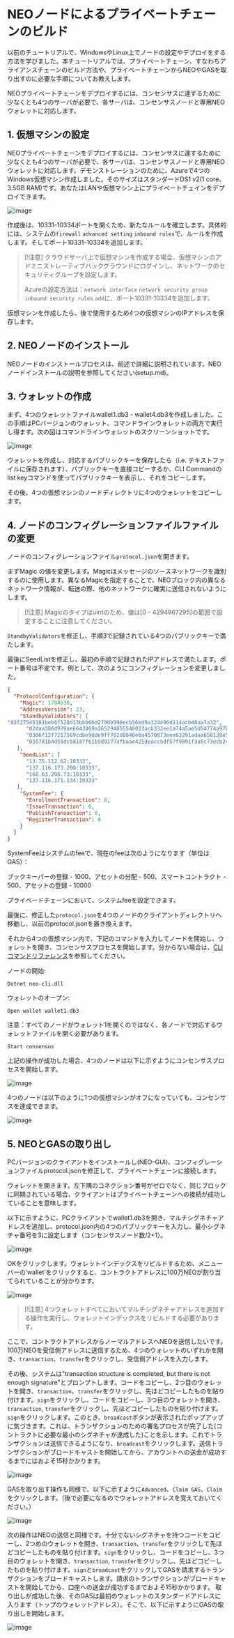 # NEOノードによるプライベートチェーンのビルド

以前のチュートリアルで、WindowsやLinux上でノードの設定やデプロイをする方法を学びました。本チュートリアルでは、プライベートチェーン、すなわちアライアンスチェーンのビルド方法や、プライベートチェーンからNEOやGASを取り出すのに必要な手順についてお教えします。

NEOプライベートチェーンをデプロイするには、コンセンサスに達するために少なくとも4つのサーバが必要で、各サーバは、コンセンサスノードと専用NEOウォレットに対応します。

## 1. 仮想マシンの設定

NEOプライベートチェーンをデプロイするには、コンセンサスに達するために少なくとも4つのサーバが必要で、各サーバは、コンセンサスノードと専用NEOウォレットに対応します。デモンストレーションのために、Azureで4つのWindows仮想マシン作成しました。そのサイズはスタンダードDS1 v2(1 core、3.5GB RAM)です。あなたはLANや仮想マシン上にプライベートチェインをデプロイできます。

![image](http://docs.neo.org/images/2017-05-17_15-18-43.jpg)

作成後は、10331-10334ポートを開くため、新たなルールを確立します。具体的には、システムの`firewall` `advanced setting` `inbound rules`で、ルールを作成します。そしてポート10331-10334を追加します。

> [!注意]
> クラウドサーバ上で仮想マシンを作成する場合、仮想マシンのアドミニストレーティブバックグラウンドにログインし、ネットワークのセキュリティグループを設定します。
>
> Azureの設定方法は：`network interface` `network security group` `inbound security rules` `add`に、ポート10331-10334を追加します。

仮想マシンを作成したら、後で使用するため4つの仮想マシンのIPアドレスを保存します。

## 2. NEOノードのインストール

NEOノードのインストールプロセスは、前述で詳細に説明されています。NEOノードインストールの説明を参照してください(setup.md)。

## 3. ウォレットの作成

まず、4つのウォレットファイルwallet1.db3 - wallet4.db3を作成しました。この手順はPCバージョンのウォレット、コマンドラインウォレットの両方で実行し得ます。次の図はコマンドラインウォレットのスクリーンショットです。

![image](http://docs.neo.org/images/2017-05-17_11-17-30.jpg)

ウォレットを作成し、対応するパブリックキーを保存したら（i.e. テキストファイルに保存されます）、パブリックキーを直接コピーするか、CLI Commandのlist keyコマンドを使ってパブリックキーを表示し、それをコピーします。

その後、4つの仮想マシンのノードディレクトリに4つのウォレットをコピーします。

## 4. ノードのコンフィグレーションファイルファイルの変更

ノードのコンフィグレーションファイル`protocol.json`を開きます。

まずMagic の値を変更します。Magicはメッセージのソースネットワークを識別するのに使用します。異なるMagicを指定することで、NEOブロック内の異なるネットワーク情報が、転送の際、他のネットワークに確実に送信されないようにします。

> [!注意]
> Magicのタイプはuintのため、値は[0 - 4294967295]の範囲で設定することに注意してください。

`StandbyValidators`を修正し、手順3で記録されている4つのパブリックキーで満たします。

最後にSeedListを修正し、最初の手順で記録されたIPアドレスで満たします。ポート番号は不変です。例として、次のようにコンフィグレーションを変更しました。

```json
{
  "ProtocolConfiguration": {
    "Magic": 1704630,
    "AddressVersion": 23,
    "StandbyValidators": [
"02f27545181beb8f528d13bbb66d279db996ecb56ed9a324496d114acb48aa7a32",
      "02daa386d979ae6643869a365294055546023acb332ee1a74a5ae5d54774a97bac",
      "0306f12f7217569cdbe9dde9ff702d0040e0a4570873eee63291adaa658128e55c",
      "035781b4d55dc58187f61b5d9277afbaae425deacc5df57f9891f3a5c73ecb24df"
   ],
    "SeedList": [
      "13.75.112.62:10333",
      "137.116.173.200:10333",
      "168.63.206.73:10333",
      "137.116.171.134:10333"
   ],
    "SystemFee": {
      "EnrollmentTransaction": 0,
      "IssueTransaction": 0,
      "PublishTransaction": 0,
      "RegisterTransaction": 0
    }
  }
}
```

SystemFeeはシステムのfeeで、現在のfeeは次のようになります（単位はGAS）：

ブックキーパーの登録 - 1000、アセットの分配 - 500、スマートコントラクト - 500、アセットの登録 - 10000

プライベードチェーンにおいて、システムfeeを設定できます。

最後に、修正した`protocol.json`を4つのノードのクライアントディレクトリへ移動し、以前のprotocol.jsonを置き換えます。

それから4つの仮想マシン内で、下記のコマンドを入力してノードを開始し、ウォレットを開き、コンセンサスプロセスを開始します。分からない場合は、[CLIコマンドリファレンス](cli.md)を参照してください。

ノードの開始:

`Dotnet neo-cli.dll`

ウォレットのオープン:

`Open wallet wallet1.db3`

注意：すべてのノードがウォレット1を開くのではなく、各ノードで対応するウォレットファイルを開く必要があります。

`Start consensus`

上記の操作が成功した場合、4つのノードは以下に示すようにコンセンサスプロセスを開始します。

![image](http://docs.neo.org/images/2017-05-17_14-58-10.jpg)

4つのノードは以下のように1つの仮想マシンがオフになっていても、コンセンサスを達成できます。

![image](http://docs.neo.org/images/2017-05-17_14-57-51.jpg)



## 5. NEOとGASの取り出し

PCバージョンのクライアントをインストールし(NEO-GUI)、コンフィグレーションファイルprotocol.jsonを修正して、プライベートチェーンに接続します。

ウォレットを開きます。左下隅のコネクション番号がゼロでなく、同じブロックに同期されている場合、クライアントはプライベートチェーンへの接続が成功していることを意味します。

以下に示すように、PCクライアントでwallet1.db3を開き、マルチシグネチャアドレスを追加し、protocol.json内の4つのパブリックキーを入力し、最小シグネチャ番号を3に設定します（コンセンサスノード数/2+1）。

![image](http://docs.neo.org/images/2017-05-17_15-08-39.jpg)

OKをクリックします。ウォレットインデックスをリビルドするため、メニューバーの’wallet’をクリックすると、コントラクトアドレスに100万NEOが割り当てられていることが分かります。

![image](http://docs.neo.org/images/2017-05-17_15-10-14.jpg)

> [!注意]
> 4つウォレットすべてにおいてマルチシグネチャアドレスを追加する操作を実行し、ウォレットインデックスをリビルドする必要があります。

ここで、コントラクトアドレスからノーマルアドレスへNEOを送信したいです。100万NEOを受信側アドレスに送信するため、4つのウォレットのいずれかを開き、`transaction`、`transfer`をクリックし、受信側アドレスを入力します。

その後、システムは"transaction structure is completed, but there is not enough signature"とプロンプトします。コードをコピーし、2つ目のウォレットを開き、`transaction`、`transfer`をクリックし、先ほどコピーしたものを貼り付けます。`sign`をクリックし、コードをコピーし、3つ目のウォレットを開き、`transaction`, `transfer`をクリックし、先ほどコピーしたものを貼り付けます。`sign`をクリックします。このとき、`broadcast`ボタンが表示されたポップアップに気づきます。これは、トランザクションのための署名プロセスが完了した(コントラクトに必要な最小のシグネチャが達成した)ことを示します。これでトランザクションは送信できるようになり、`broadcast`をクリックします。送信トランザクションがブロードキャストを開始してから、アカウントへの送金が成功するまでにはおよそ15秒かかります。

![image](http://docs.neo.org/images/2017-05-17_15-12-50.jpg)

GASを取り出す操作も同様で、以下に示すように`Advanced`、`Claim GAS`、`Claim`をクリックします。（後で必要になるのでウォレットアドレスを覚えておいてください。）

![image](http://docs.neo.org/images/2017-05-17_15-13-29.jpg)

次の操作はNEOの送信と同様です。十分でないシグネチャを持つコードをコピーし、2つめのウォレットを開き、`transaction`、`transfer`をクリックして先ほどコピーしたものを貼り付けます。`sign`をクリックし、コードをコピーし、3つ目のウォレットを開き、`transaction`, `transfer`をクリックし、先ほどコピーしたものを貼り付けます。`sign`と`broadcast`をクリックしてGASを請求するトランザクションをブロードキャストします。請求のトランザクションがブロードキャストを開始してから、口座への送金が成功するまでおよそ15秒かかります。
取り出しが成功した後、そのGASは最初のウォレットのスタンダードアドレスに入ります（トップのウォレットアドレス）。そこで、以下に示すようにGASの取り出しを開始します。

![image](http://docs.neo.org/images/2017-05-17_15-15-45.jpg)
